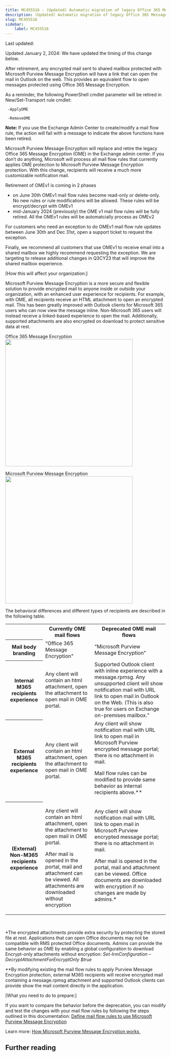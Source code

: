 ```yaml
---
title: MC455516 - (Updated) Automatic migration of legacy Office 365 Message Encryption to Microsoft Purview Message Encryption
description: (Updated) Automatic migration of legacy Office 365 Message Encryption to Microsoft Purview Message Encryption
slug: MC455516
sidebar:
    label: MC455516
---
```



Last updated: 

<p>Updated January 2, 2024: We have updated the timing of this change below.</p><p>After retirement, any encrypted mail sent to shared mailbox protected with Microsoft Purview Message Encryption will have a link that can open the mail in Outlook on the web.   This provides an equivalent flow to open messages protected using Office 365 Message Encryption.<br></p><p>
</p><p>As a reminder, the following PowerShell cmdlet parameter will be retired in New/Set-Transport rule cmdlet:<br></p><p><code>&nbsp;-ApplyOME&nbsp;</code></p><p><code>&nbsp;-RemoveOME</code>
</p><p><b>Note:&nbsp;</b>If you use the Exchange Admin Center to create/modify a mail flow rule, the action will fail with a message to indicate the above functions have been retired.<br></p><p>Microsoft Purview Message Encryption will replace and retire the legacy Office 365 Message Encryption (OME) in the Exchange admin center. If you don’t do anything, Microsoft will process all mail flow rules that currently applies OME protection to Microsoft Purview Message Encryption protection. With this change, recipients will receive a much more customizable notification mail.&nbsp; </p><p>Retirement of OMEv1 is coming in 2 phases
</p><ul><li>on June 30th OMEv1 mail flow rules become read-only or delete-only.  No new rules or rule modifications will be allowed. These rules will be encrypt/decrypt with OMEv1
</li><li>mid-January 2024 (previously) the OME v1 mail flow rules will be fully retired.  All the OMEv1 rules will be automatcially process as OMEv2
</li></ul><p>For customers who need an exception to do OMEv1 mail flow rule updates between June 30th and Dec 31st, open a support ticket to request the exception.</p><p>Finally, we recommend all customers that use OMEv1 to receive email into a shared mailbox we highly recommend requesting the exception.  We are targeting to release additional changes in Q3CY23 that will improve the shared mailbox experience. </p><p>[How this will affect your organization:]</p><p>Microsoft Purview Message Encryption is a more secure and flexible solution to provide encrypted mail to anyone inside or outside your organization, with an enhanced user experience for recipients. For example, with OME, all recipients receive an HTML attachment to open an encrypted mail. This has been greatly improved with Outlook clients for Microsoft 365 users who can now view the message inline. Non-Microsoft 365 users will instead receive a linked-based experience to open the mail. Additionally, supported attachments are also encrypted on download to protect sensitive data at rest.&nbsp;&nbsp;</p><p>Office 365 Message Encryption<br><img src="https://img-prod-cms-rt-microsoft-com.akamaized.net/cms/api/am/imageFileData/RE5bX8j?ver=1d81" style="width: 400px;"><br></p><p>Microsoft Purview Message Encryption<br><img src="https://img-prod-cms-rt-microsoft-com.akamaized.net/cms/api/am/imageFileData/RE5bUuV?ver=7eaa" style="width: 400px;"><br></p><p>The behavioral differences and different types of recipients are described in the following table.</p>
<table>
<tbody><tr>
<th></th>
<th>Currently OME mail flows</th>
<th>Deprecated OME mail flows</th>
</tr>
<tr>
<th>Mail body branding</th>
<td>“Office 365 Message Encryption"</td>
<td>“Microsoft Purview Message Encryption"</td>
</tr>
<tr>
<th>Internal M365 recipients experience</th>
<td>Any client will contain an html attachment, open the attachment to open mail in OME portal.</td>
<td>Supported Outlook client with inline experience with a message.rpmsg.   
Any unsupported client will show notification mail with URL link to open mail in Outlook on the Web.  (This is also true for users on Exchange on-premises mailbox."
</td>
</tr>
<tr>
<th>External M365 recipients experience</th>
<td>Any client will contain an html attachment, open the attachment to open mail in OME portal.</td>
<td>Any client will show notification mail with URL link to open mail in Microsoft Purview encrypted message portal; there is no attachment in mail. 

Mail flow rules can be modified to provide same behavior as internal recipients above.**   
</td>
</tr>
<tr>
<th>(External) Non-M365 recipients experience</th>
<td><p>Any client will contain an html attachment, open the attachment to open mail in OME portal.</p><p> 
 
After mail is opened in the portal, mail and attachment can be viewed. 
All attachments are downloaded without encryption
</p></td>
<td>Any client will show notification mail with URL link to open mail in Microsoft Purview encrypted message portal; there is no attachment in mail. 
 
After mail is opened in the portal, mail and attachment can be viewed. 
Office documents are downloaded with encryption if no changes are made by admins.*  
</td>
 

</tr></tbody></table>
<p><br></p><p>*The encrypted attachments provide extra security by protecting the stored file at rest. Applications that can open Office documents may not be compatible with RMS protected Office documents. Admins can provide the same behavior as OME by enabling a global configuration to download Encrypt-only attachments without encryption: <i>Set-IrmConfiguration – DecryptAttachmentForEncryptOnly $true  
</i></p><p>
</p><p>**By modifying existing the mail flow rules to apply Purview Message Encryption protection, external M365 recipients will receive encrypted mail containing a message.rpmsg attachment and supported Outlook clients can provide show the mail content directly in the application.<br></p><p>[What you need to do to prepare:]<br></p><p>If you want to compare the behavior before the deprecation, you can modify and test the changes with your mail flow rules by following the steps outlined in this documentation: <a href="https://learn.microsoft.com/microsoft-365/compliance/set-up-new-message-encryption-capabilities?redirectSourcePath=%252fen-us%252farticle%252fSet-up-new-Office-365-Message-Encryption-capabilities-built-on-top-of-Azure-Information-Protection-7ff0c040-b25c-4378-9904-b1b50210d00e&amp;view=o365-worldwide#next-steps-define-mail-flow-rules-to-use-microsoft-purview-message-encryption" target="_blank">Define mail flow rules to use Microsoft Purview Message Encryption</a></p><p>Learn more: <a href="https://learn.microsoft.com/microsoft-365/compliance/ome?view=o365-worldwide#how-message-encryption-works" target="_blank">How Microsoft Purview Message Encryption works&nbsp;</a></p>

## Further reading
